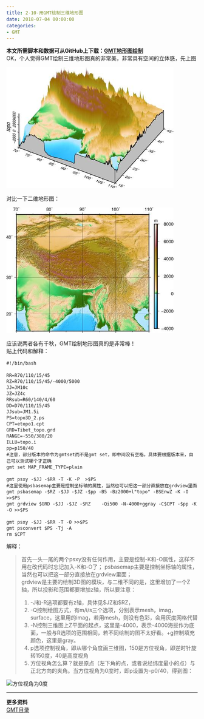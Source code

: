 ```yaml
---
title: 2-10-用GMT绘制三维地形图
date: 2018-07-04 00:00:00
categories:
- GMT
---
```

**本文所需脚本和数据可从GitHub上下载：[GMT地形图绘制](https://github.com/zhongpenggeo/GMT_demo/tree/master/topo)**  
OK，个人觉得GMT绘制三维地形图真的非常美，非常具有空间的立体感，先上图  

![青藏高原三维地形图](imags/7955445-4ed557e18350f97f.jpg)  

对比一下二维地形图：   

![二维地形图](imags/7955445-512edb3f936759bd.jpg)  


应该说两者各有千秋，GMT绘制地形图真的是非常棒！  
贴上代码和解释：

```
#!/bin/bash

RR=R70/110/15/45
RZ=R70/110/15/45/-4000/5000
JJ=JM10c
JZ=JZ4c
RRsub=R60/140/4/60
DD=D70/110/15/45
JJsub=JM1.5i
PS=topo3D_2.ps
CPT=etopo1.cpt
GRD=Tibet_topo.grd
RANGE=-550/380/20
ILLU=topo.i
pp=p150/40
#注意，部分版本的命令为gmtset而不是gmt set，即中间没有空格。具体要根据版本来，自己可以测试哪个才正确
gmt set MAP_FRAME_TYPE=plain

gmt psxy -$JJ -$RR -T -K -P  >$PS
#这里使用psbasemap主要是控制坐标轴的属性，当然也可以把这一部分直接放在grdview里面
gmt psbasemap -$RZ -$JJ -$JZ -$pp -B5 -Bz2000+l"topo" -BSEnwZ -K -O >>$PS
gmt grdview $GRD -$JJ -$JZ -$RZ    -Qi500 -N-4000+ggray -C$CPT -$pp -K -O >>$PS

gmt psxy -$JJ -$RR -T -O >>$PS
gmt psconvert $PS -Tj -A
rm $CPT
```
解释：
> 首先一头一尾的两个psxy没有任何作用，主要是控制-K和-O属性，这样不用在改代码时忘记加入-K和-O了；
> psbasemap主要是控制坐标轴的属性，当然也可以把这一部分直接放在grdview里面；  
> grdview是主要的绘制3D图的模块，与二维不同的是，这里增加了一个Z轴，所以投影和范围都要增加z轴，所以要注意：  
> 1.  -J和-R选项都要有z轴，具体见\$JZ和\$RZ，
> 2. -Q控制绘图方式，有m/i/s三个选项，分别表示mesh，imag，surface，这里用的imag，若用mesh，则没有色彩，会用灰度网格代替
> 3. -N控制三维图上Z平面的起点，这里是-4000，表示-4000海拔作为底面，一般与R选项的范围相同，若不同绘制的图不太好看。+g控制填充颜色，这里是gray。
> 4. p选项控制视角，即从哪个角度画三维图，150是方位视角，即逆时针旋转150度，40是高度视角
> 5. 方位视角怎么算？就是原点（左下角的点，或者说经纬度最小的点）与正北方向的夹角。当方位视角为0度时，即p设置为-p0/40，得到图：



![方位视角为0度](https://upload-images.jianshu.io/upload_images/7955445-86288ab6f1202db3.png?imageMogr2/auto-orient/strip%7CimageView2/2/w/440)

---
**更多资料**  
[GMT目录](https://www.jianshu.com/p/321f67983c42)